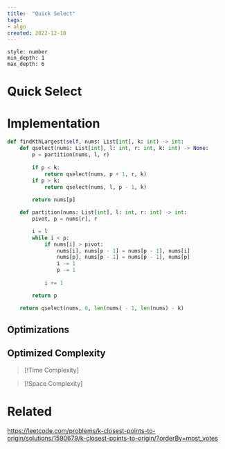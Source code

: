 ```yaml
---
title:  "Quick Select"
tags:
- algo
created: 2022-12-10
---
```


```toc 
style: number 
min_depth: 1 
max_depth: 6
```
# Quick Select

# Implementation

```python
def findKthLargest(self, nums: List[int], k: int) -> int:
    def qselect(nums: List[int], l: int, r: int, k: int) -> None:
        p = partition(nums, l, r)
        
        if p < k: 
            return qselect(nums, p + 1, r, k)
        if p > k: 
            return qselect(nums, l, p - 1, k)
        
        return nums[p]

    def partition(nums: List[int], l: int, r: int) -> int:
        pivot, p = nums[r], r

        i = l
        while i < p:
            if nums[i] > pivot: 
                nums[i], nums[p - 1] = nums[p - 1], nums[i]
                nums[p], nums[p - 1] = nums[p - 1], nums[p]
                i -= 1
                p -= 1
                
            i += 1

        return p

    return qselect(nums, 0, len(nums) - 1, len(nums) - k)
```

## Optimizations

## Optimized Complexity

>[!Time Complexity]

>[!Space Complexity]



# Related
https://leetcode.com/problems/k-closest-points-to-origin/solutions/1590679/k-closest-points-to-origin/?orderBy=most_votes

